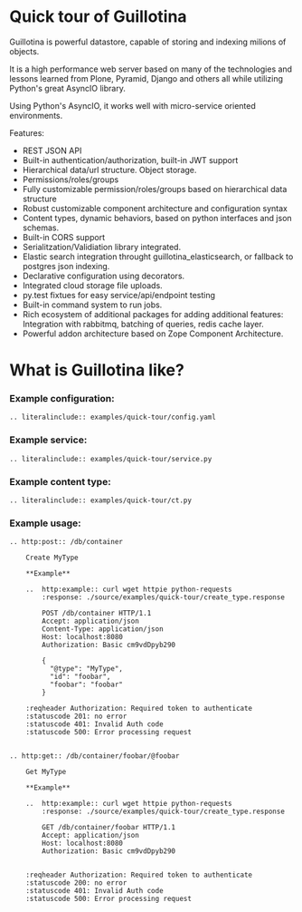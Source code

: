 # Quick tour of Guillotina

Guillotina is powerful datastore, capable of storing and indexing milions of objects.

It is a high performance web server based on many of the technologies and lessons learned
from Plone, Pyramid, Django and others all while utilizing Python's great AsyncIO library.

Using Python's AsyncIO, it works well with micro-service oriented environments.

Features:
 - REST JSON API
 - Built-in authentication/authorization, built-in JWT support
 - Hierarchical data/url structure. Object storage.
 - Permissions/roles/groups
 - Fully customizable permission/roles/groups based on hierarchical data structure
 - Robust customizable component architecture and configuration syntax
 - Content types, dynamic behaviors, based on python interfaces and json schemas.
 - Built-in CORS support
 - Serialitzation/Validiation library integrated.
 - Elastic search integration throught guillotina_elasticsearch, or fallback to postgres
   json indexing.
 - Declarative configuration using decorators.
 - Integrated cloud storage file uploads.
 - py.test fixtues for easy service/api/endpoint testing
 - Built-in command system to run jobs.
 - Rich ecosystem of additional packages for adding additional features: Integration with
   rabbitmq, batching of queries, redis cache layer.
 - Powerful  addon architecture based on Zope Component Architecture.


What is Guillotina like?
========================

### Example configuration:

```eval_rst
.. literalinclude:: examples/quick-tour/config.yaml
```

### Example service:

```eval_rst
.. literalinclude:: examples/quick-tour/service.py
```

### Example content type:

```eval_rst
.. literalinclude:: examples/quick-tour/ct.py
```

### Example usage:

```eval_rst
.. http:post:: /db/container

    Create MyType

    **Example**

    ..  http:example:: curl wget httpie python-requests
        :response: ./source/examples/quick-tour/create_type.response

        POST /db/container HTTP/1.1
        Accept: application/json
        Content-Type: application/json
        Host: localhost:8080
        Authorization: Basic cm9vdDpyb290

        {
          "@type": "MyType",
          "id": "foobar",
          "foobar": "foobar"
        }

    :reqheader Authorization: Required token to authenticate
    :statuscode 201: no error
    :statuscode 401: Invalid Auth code
    :statuscode 500: Error processing request


.. http:get:: /db/container/foobar/@foobar

    Get MyType

    **Example**

    ..  http:example:: curl wget httpie python-requests
        :response: ./source/examples/quick-tour/create_type.response

        GET /db/container/foobar HTTP/1.1
        Accept: application/json
        Host: localhost:8080
        Authorization: Basic cm9vdDpyb290


    :reqheader Authorization: Required token to authenticate
    :statuscode 200: no error
    :statuscode 401: Invalid Auth code
    :statuscode 500: Error processing request
```
